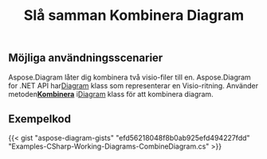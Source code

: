 ﻿---
title: Slå samman Kombinera Diagram
type: docs
weight: 30
url: /sv/net/merge-combine-diagram/
description: Det här avsnittet förklarar hur man kombinerar visio-filen
---
## **Möjliga användningsscenarier**

 Aspose.Diagram låter dig kombinera två visio-filer till en.
 Aspose.Diagram for .NET API har[Diagram](http://www.aspose.com/api/net/diagram/aspose.diagram/diagram) klass som representerar en Visio-ritning.
Använder metoden[**Kombinera**](https://reference.aspose.com/diagram/net/aspose.diagram/diagram/methods/combine) i[Diagram](http://www.aspose.com/api/net/diagram/aspose.diagram/diagram) klass för att kombinera diagram.

## **Exempelkod**
{{< gist "aspose-diagram-gists" "efd56218048f8b0ab925efd494227fdd" "Examples-CSharp-Working-Diagrams-CombineDiagram.cs" >}}
